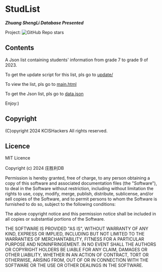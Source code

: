 # StudList

***Zhuang ShengLi Database Presented***

Project: ![GitHub Repo stars](https://img.shields.io/github/stars/KCISHacker/StudList)

## Contents

A Json list containing students' information from grade 7 to grade 9 of 2023.

To get the update script for this list, pls go to [update/](https://kcishacker.github.io/update/)

To view the list, pls go to [main.html](https://kcishacler.github.io/main.html)

To get the Json list, pls go to [data.json](https://kcishacker.github.io/data.json)

Enjoy:)

## Copyright

(C)opyright 2024 KCISHackers
All rights reserved.

## Licence

MIT Licence

Copyright (c) 2024 庄胜利DB

Permission is hereby granted, free of charge, to any person obtaining a copy
of this software and associated documentation files (the "Software"), to deal
in the Software without restriction, including without limitation the rights
to use, copy, modify, merge, publish, distribute, sublicense, and/or sell
copies of the Software, and to permit persons to whom the Software is
furnished to do so, subject to the following conditions:

The above copyright notice and this permission notice shall be included in all
copies or substantial portions of the Software.

THE SOFTWARE IS PROVIDED "AS IS", WITHOUT WARRANTY OF ANY KIND, EXPRESS OR
IMPLIED, INCLUDING BUT NOT LIMITED TO THE WARRANTIES OF MERCHANTABILITY,
FITNESS FOR A PARTICULAR PURPOSE AND NONINFRINGEMENT. IN NO EVENT SHALL THE
AUTHORS OR COPYRIGHT HOLDERS BE LIABLE FOR ANY CLAIM, DAMAGES OR OTHER
LIABILITY, WHETHER IN AN ACTION OF CONTRACT, TORT OR OTHERWISE, ARISING FROM,
OUT OF OR IN CONNECTION WITH THE SOFTWARE OR THE USE OR OTHER DEALINGS IN THE
SOFTWARE.
